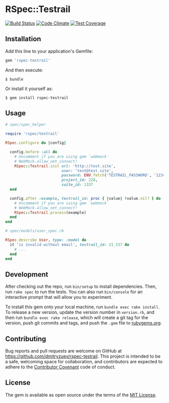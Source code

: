 # RSpec::Testrail

[![Build Status](https://travis-ci.org/dmitryzuev/rspec-testrail.svg?branch=master)](https://travis-ci.org/dmitryzuev/rspec-testrail) [![Code Climate](https://codeclimate.com/github/dmitryzuev/rspec-testrail/badges/gpa.svg)](https://codeclimate.com/github/dmitryzuev/rspec-testrail) [![Test Coverage](https://codeclimate.com/github/dmitryzuev/rspec-testrail/badges/coverage.svg)](https://codeclimate.com/github/dmitryzuev/rspec-testrail/coverage)

## Installation

Add this line to your application's Gemfile:

```ruby
gem 'rspec-testrail'
```

And then execute:

    $ bundle

Or install it yourself as:

    $ gem install rspec-testrail

## Usage

```ruby
# spec/spec_helper

require 'rspec/testrail'

RSpec.configure do |config|

  config.before :all do
    # Uncomment if you are using gem `webmock`
    # WebMock.allow_net_connect!
    RSpec::Testrail.init url: 'http://test.site',
                         user: 'test@test.site',
                         password: ENV.fetch('TESTRAIL_PASSWORD', '12345678'),
                         project_id: 228,
                         suite_id: 1337
  end

  config.after :example, testrail_id: proc { |value| !value.nil? } do |example|
    # Uncomment if you are using gem `webmock`
    # WebMock.allow_net_connect!
    RSpec::Testrail.process(example)
  end
end
```

```ruby
# spec/models/user_spec.rb

RSpec.describe User, type: :model do
  it 'is invalid without email', testrail_id: 31_337 do
    # ...
  end
end
```

## Development

After checking out the repo, run `bin/setup` to install dependencies. Then, run `rake spec` to run the tests. You can also run `bin/console` for an interactive prompt that will allow you to experiment.

To install this gem onto your local machine, run `bundle exec rake install`. To release a new version, update the version number in `version.rb`, and then run `bundle exec rake release`, which will create a git tag for the version, push git commits and tags, and push the `.gem` file to [rubygems.org](https://rubygems.org).

## Contributing

Bug reports and pull requests are welcome on GitHub at https://github.com/dmitryzuev/rspec-testrail. This project is intended to be a safe, welcoming space for collaboration, and contributors are expected to adhere to the [Contributor Covenant](http://contributor-covenant.org) code of conduct.


## License

The gem is available as open source under the terms of the [MIT License](http://opensource.org/licenses/MIT).
